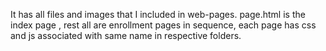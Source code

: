 It has all files and images that I included in web-pages.
page.html is the index page , rest all are enrollment pages in sequence, each page has css and js associated with same name in respective folders.
